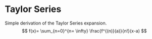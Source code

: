 # Taylor Series
Simple derivation of the Taylor Series expansion.
$$
f(x)= \sum_{n=0}^{n= \infty} \frac{f^{(n)}(a)}{n!}(x-a)
$$
